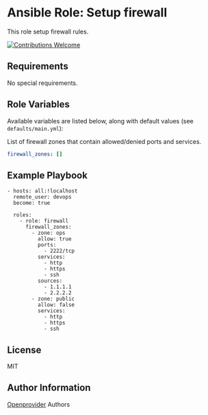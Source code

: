 Ansible Role: Setup firewall
============================

This role setup firewall rules.

[![Contributions Welcome](https://img.shields.io/badge/contributions-welcome-brightgreen.svg?style=flat)](https://github.com/openprovider/cloud-setup/issues)

Requirements
------------

No special requirements.

Role Variables
--------------

Available variables are listed below, along with default values (see `defaults/main.yml`):

List of firewall zones that contain allowed/denied ports and services.
```yaml
firewall_zones: []
```

Example Playbook
----------------

    - hosts: all:!localhost
      remote_user: devops
      become: true

      roles:
        - role: firewall
          firewall_zones:
            - zone: ops
              allow: true
              ports:
                - 2222/tcp
              services:
                - http
                - https
                - ssh
              sources:
                - 1.1.1.1
                - 2.2.2.2
            - zone: public
              allow: false
              services:
                - http
                - https
                - ssh

License
-------

MIT

Author Information
------------------

[Openprovider](https://github.com/openprovider) Authors
